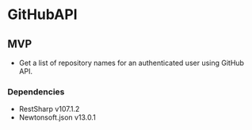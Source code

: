 # GitHubAPI

## MVP

- Get a list of repository names for an authenticated user using GitHub API. 


### Dependencies 

- RestSharp v107.1.2
- Newtonsoft.json v13.0.1
